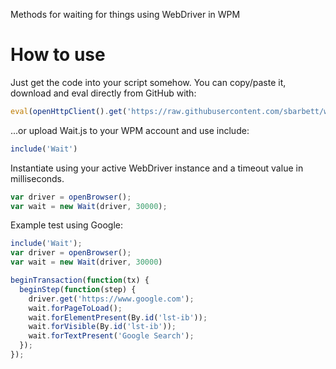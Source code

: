 Methods for waiting for things using WebDriver in WPM

How to use
==========

Just get the code into your script somehow. You can copy/paste it, download and eval directly from GitHub with:

```javascript
eval(openHttpClient().get('https://raw.githubusercontent.com/sbarbett/wpm_wait/master/src/Wait.js').getBody()+'');
```

...or upload Wait.js to your WPM account and use include:

```javascript
include('Wait')
```

Instantiate using your active WebDriver instance and a timeout value in milliseconds.

```javascript
var driver = openBrowser();
var wait = new Wait(driver, 30000);
```

Example test using Google:

```javascript
include('Wait');
var driver = openBrowser();
var wait = new Wait(driver, 30000)

beginTransaction(function(tx) {
  beginStep(function(step) {
    driver.get('https://www.google.com');
    wait.forPageToLoad();
    wait.forElementPresent(By.id('lst-ib'));
    wait.forVisible(By.id('lst-ib'));
    wait.forTextPresent('Google Search');
  });
});
```
